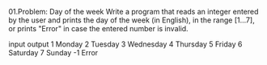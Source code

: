 01.Problem: Day of the week
Write a program that reads an integer entered by the user and prints the day of the week (in English), 
in the range [1...7], or prints "Error" in case the entered number is invalid.

input	output
1	    Monday
2	    Tuesday
3   	Wednesday
4	    Thursday
5	    Friday
6	    Saturday
7	    Sunday
-1	  Error
